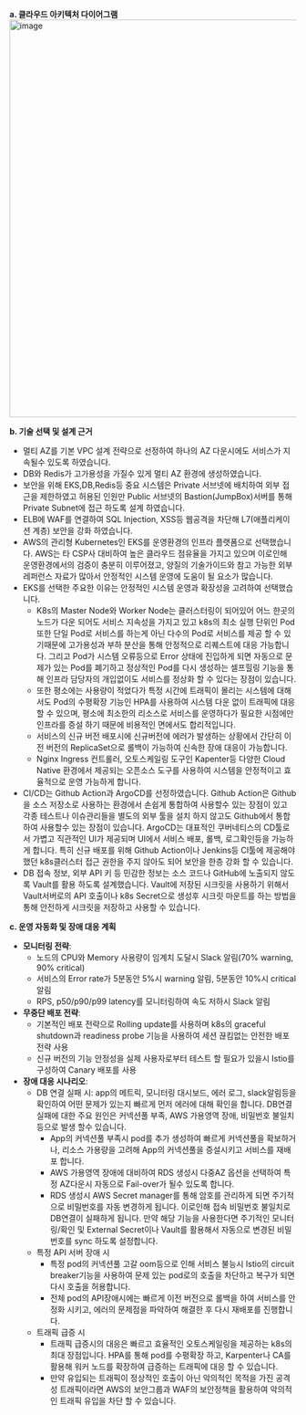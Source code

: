 **a. 클라우드 아키텍처 다이어그램**
<img width="986" height="697" alt="image" src="https://github.com/user-attachments/assets/2a4ea2c0-4f19-46cb-ad0e-9ce459082274" />

**b. 기술 선택 및 설계 근거**
- 멀티 AZ를 기본 VPC 설계 전략으로 선정하여 하나의 AZ 다운시에도 서비스가 지속될수 있도록 하였습니다.
- DB와 Redis가 고가용성을 가질수 있게 멀티 AZ 환경에 생성하였습니다.
- 보안을 위해 EKS,DB,Redis등 중요 시스템은 Private 서브넷에 배치하여 외부 접근을 제한하였고 허용된 인원만 Public 서브넷의 Bastion(JumpBox)서버를 통해 Private Subnet에 접근 하도록 설계 하였습니다.
- ELB에 WAF를 연결하여 SQL Injection, XSS등 웹공격을 차단해 L7(애플리케이션 계층) 보안을 강화 하였습니다.
- AWS의 관리형 Kubernetes인 EKS를 운영환경의 인프라 플랫폼으로 선택했습니다. AWS는 타 CSP사 대비하여 높은 클라우드 점유율을 가지고 있으며 이로인해 운영환경에서의 검증이 충분히 이루어졌고, 양질의 기술가이드와 참고 가능한 외부 레퍼런스 자료가 많아서 안정적인 시스템 운영에 도움이 될 요소가 많습니다.
- EKS를 선택한 주요한 이유는 안정적인 시스템 운영과 확장성을 고려하여 선택했습니다.
  - K8s의 Master Node와 Worker Node는 클러스터링이 되어있어 어느 한곳의 노드가 다운 되어도 서비스 지속성을 가지고 있고 k8s의 최소 실행 단위인 Pod또한 단일 Pod로 서비스를 하는게 아닌 다수의 Pod로 서비스를 제공 할 수 있기때문에 고가용성과 부하 분산을 통해 안정적으로 리퀘스트에 대응 가능합니다.
    그리고 Pod가 시스템 오류등으로 Error 상태에 진입하게 되면 자동으로 문제가 있는 Pod를 폐기하고 정상적인 Pod를 다시 생성하는 셀프힐링 기능을 통해 인프라 담당자의 개입없이도 서비스를 정상화 할 수 있다는 장점이 있습니다.
  - 또한 평소에는 사용량이 적었다가 특정 시간에 트래픽이 몰리는 시스템에 대해서도 Pod의 수평확장 기능인 HPA를 사용하여 시스템 다운 없이 트래픽에 대응 할 수 있으며, 평소에 최소한의 리소스로 서비스를 운영하다가 필요한 시점에만 인프라를 증설 하기 때문에 비용적인 면에서도 합리적입니다.
  - 서비스의 신규 버전 배포시에 신규버전에 에러가 발생하는 상황에서 간단히 이전 버전의 ReplicaSet으로 롤백이 가능하여 신속한 장애 대응이 가능합니다.
  - Nginx Ingress 컨트롤러, 오토스케일링 도구인 Kapenter등 다양한 Cloud Native 환경에서 제공되는 오픈소스 도구를 사용하여 시스템을 안정적이고 효율적으로 운영 가능하게 합니다.
 - CI/CD는 Github Action과 ArgoCD를 선정하였습니다. Github Action은 Github을 소스 저장소로 사용하는 환경에서 손쉽게 통합하여 사용할수 있는 장점이 있고 각종 테스트나 이슈관리들을 별도의 외부 툴을 설치 하지 않고도 Github에서 통합하여 사용할수 있는 장점이 있습니다.
   ArgoCD는 대표적인 쿠버네티스의 CD툴로서 가볍고 직관적인 UI가 제공되며 UI에서 서비스 배포, 롤백, 로그확인등을 가능하게 합니다. 특히 신규 배포를 위해 Github Action이나 Jenkins등 CI툴에 제공해야 했던 k8s클러스터 접근 권한을 주지 않아도 되어 보안을 한층 강화 할 수 있습니다.
 - DB 접속 정보, 외부 API 키 등 민감한 정보는 소스 코드나 GitHub에 노출되지 않도록 Vault를 활용 하도록 설계했습니다. Vault에 저장된 시크릿을 사용하기 위해서 Vault서버로의 API 호출이나 k8s Secret으로 생성후 시크릿 마운트를 하는 방법을 통해 안전하게 시크릿을 저장하고 사용할 수 있습니다.
    
**c. 운영 자동화 및 장애 대응 계획**
- **모니터링 전략**:
  - 노드의 CPU와 Memory 사용량이 임계치 도달시 Slack 알림(70% warning, 90% critical)
  - 서비스의 Error rate가 5분동안 5%시 warning 알림, 5분동안 10%시 critical 알림
  - RPS, p50/p90/p99 latency를 모니터링하여 속도 저하시 Slack 알림  
- **무중단 배포 전략**:
  - 기본적인 배포 전략으로 Rolling update를 사용하며 k8s의 graceful shutdown과 readiness probe 기능을 사용하여 세션 끊킴없는 안전한 배포 전략 사용
  - 신규 버전의 기능 안정성을 실제 사용자로부터 테스트 할 필요가 있을시 Istio를 구성하여 Canary 배포를 사용
- **장애 대응 시나리오**:
  - DB 연결 실패 시: app의 메트릭, 모니터링 대시보드, 에러 로그, slack알림등을 확인하여 어떤 문제가 있는지 빠르게 먼저 에러에 대해 확인을 합니다. DB연결 실패에 대한 주요 원인은 커넥션풀 부족, AWS 가용영역 장애, 비밀번호 불일치등으로
    발생 할수 있습니다.
    - App의 커넥션풀 부족시 pod를 추가 생성하여 빠르게 커넥션풀을 확보하거나, 리소스 가용량을 고려해 App의 커넥션풀을 증설시키고 서비스를 재배포 합니다.
    - AWS 가용영역 장애에 대비하여 RDS 생성시 다중AZ 옵션을 선택하여 특정 AZ다운시 자동으로 Fail-over가 될수 있도록 합니다.
    - RDS 생성시 AWS Secret manager를 통해 암호를 관리하게 되면 주기적으로 비밀번호를 자동 변경하게 됩니다. 이로인해 접속 비밀번호 불일치로 DB연결이 실패하게 됩니다. 만약 해당 기능을 사용한다면 주기적인 모니터링/확인 및
      External Secret이나 Vault를 활용해서 자동으로 변경된 비밀번호를 sync 하도록 설정합니다.
  - 특정 API 서버 장애 시
    - 특정 pod의 커넥션풀 고갈 oom등으로 인해 서비스 불능시 Istio의 circuit breaker기능을 사용하여 문제 있는 pod로의 호출을 차단하고 복구가 되면 다시 호출을 허용합니다.
    - 전체 pod의 API장애시에는 빠르게 이전 버전으로 롤백을 하여 서비스를 안정화 시키고, 에러의 문제점을 파악하여 해결한 후 다시 재배포를 진행합니다.
  - 트래픽 급증 시
    - 트래픽 급증시의 대응은 빠르고 효율적인 오토스케일링을 제공하는 k8s의 최대 장점입니다. HPA를 통해 pod를 수평확장 하고, Karpenter나 CA를 활용해 워커 노드를 확장하여 급증하는 트래픽에 대응 할 수 있습니다.
    - 만약 유입되는 트래픽이 정상적인 호출이 아닌 악의적인 목적을 가진 공격성 트래픽이라면 AWS의 보안그룹과 WAF의 보안정책을 활용하여 악의적인 트래픽 유입을 차단 할 수 있습니다.

